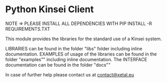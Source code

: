 # Python Kinsei Client

NOTE => PLEASE INSTALL ALL DEPENDENCIES WITH PIP INSTALL -R REQUIREMENTS.TXT

This module provides the libraries for the standard use of a Kinsei system.

LIBRARIES can be found in the folder "libs" folder including inline documentation.
EXAMPLES of usage of the libraries can be found in the folder "examples"" including inline documentation.
The INTERFACE documentation can be found in the folder "docs""

In case of further help please contact us at contact@xetal.eu
